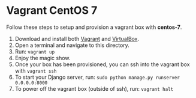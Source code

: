 # Vagrant CentOS 7

Follow these steps to setup and provision a vagrant box with **centos-7**.

1. Download and install both [Vagrant](http://www.vagrantup.com/downloads)
and [VirtualBox](https://www.virtualbox.org/wiki/Downloads).
2. Open a terminal and navigate to this directory.
3. Run: `vagrant up`
4. Enjoy the magic show.
5. Once your box has been provisioned, you can ssh into the vagrant box with `vagrant ssh`
6. To start your Django server, run: `sudo python manage.py runserver 0.0.0.0:8000`
7. To power off the vagrant box (outside of ssh), run: `vagrant halt`
